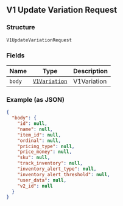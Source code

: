## V1 Update Variation Request

### Structure

`V1UpdateVariationRequest`

### Fields

| Name | Type | Description |
|  --- | --- | --- |
| `body` | [`V1Variation`](/doc/models/v1-variation.md) | V1Variation |

### Example (as JSON)

```json
{
  "body": {
    "id": null,
    "name": null,
    "item_id": null,
    "ordinal": null,
    "pricing_type": null,
    "price_money": null,
    "sku": null,
    "track_inventory": null,
    "inventory_alert_type": null,
    "inventory_alert_threshold": null,
    "user_data": null,
    "v2_id": null
  }
}
```


